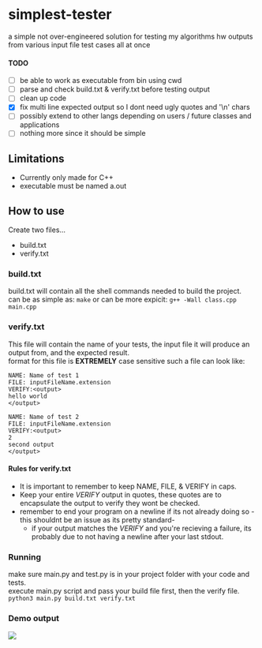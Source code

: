 # simplest-tester
a simple not over-engineered solution for testing my algorithms hw outputs from various input file test cases all at once


#### TODO
- [ ] be able to work as executable from bin using cwd
- [ ] parse and check build.txt & verify.txt before testing output
- [ ] clean up code
- [x] fix multi line expected output so I dont need ugly quotes and '\n' chars
- [ ] possibly extend to other langs depending on users / future classes and applications 
- [ ] nothing more since it should be simple

## Limitations
* Currently only made for C++
* executable must be named a.out 


## How to use
Create two files...
* build.txt
* verify.txt

### build.txt
build.txt will contain all the shell commands needed to build the project.  
can be as simple as: ```make```
or can be more expicit: ```g++ -Wall class.cpp main.cpp```

### verify.txt
This file will contain the name of your tests, the input file it will produce an output from, and the expected result.   
format for this file is **EXTREMELY** case sensitive
such a file can look like:    
```
NAME: Name of test 1 
FILE: inputFileName.extension 
VERIFY:<output>
hello world
</output>

NAME: Name of test 2 
FILE: inputFileName.extension 
VERIFY:<output>
2
second output
</output>
```
#### Rules for verify.txt
* It is important to remember to keep NAME, FILE, & VERIFY in caps.  
* Keep your entire *VERIFY* output in quotes, these quotes are to encapsulate the output to verify they wont be checked.  
* remember to end your program on a newline if its not already doing so -this shouldnt be an issue as its pretty standard-  
  * if your output matches the *VERIFY* and you're recieving a failure, its probably due to not having a newline after your last stdout.  

### Running
make sure main.py and test.py is in your project folder with your code and tests.  
execute main.py script and pass your build file first, then the verify file. 
``` python3 main.py build.txt verify.txt ```

### Demo output
<img src="https://raw.githubusercontent.com/alexshelto/simplest-tester/main/screenshot/output.png"/>

